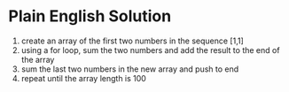 # Plain English Solution

1) create an array of the first two numbers in the sequence [1,1]
2) using a for loop, sum the two numbers and add the result to the end of the array
3) sum the last two numbers in the new array and push to end
4) repeat until the array length is 100